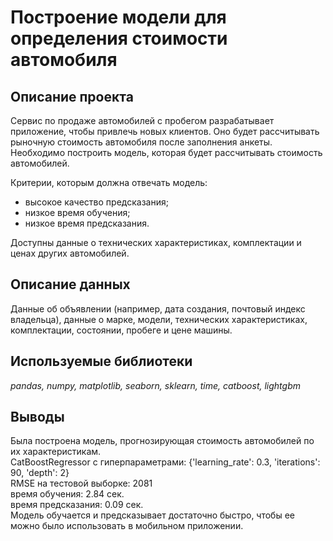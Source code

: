 # Построение модели для определения стоимости автомобиля
## Описание проекта

Сервис по продаже автомобилей с пробегом разрабатывает приложение, чтобы привлечь новых клиентов. Оно будет рассчитывать рыночную стоимость автомобиля после заполнения анкеты. 
Необходимо построить модель, которая будет рассчитывать стоимость автомобилей. 

Критерии, которым должна отвечать модель:
- высокое качество предсказания;
- низкое время обучения;
- низкое время предсказания.

Доступны данные о технических характеристиках, комплектации и ценах других автомобилей.

## Описание данных
Данные об объявлении (например, дата создания, почтовый индекс владельца), данные о марке, модели, технических характеристиках, комплектации, состоянии, пробеге и цене машины. 


## Используемые библиотеки
*pandas, numpy, matplotlib, seaborn, sklearn, time, catboost, lightgbm*

## Выводы
Была построена модель, прогнозирующая стоимость автомобилей по их характеристикам. <br> 
CatBoostRegressor с гиперпараметрами: {'learning_rate': 0.3, 'iterations': 90, 'depth': 2} <br>
RMSE на тестовой выборке: 2081 <br> 
время обучения: 2.84 сек. <br> 
время предсказания: 0.09 сек. <br>
Модель обучается и предсказывает достаточно быстро, чтобы ее можно было использовать в мобильном приложении.
